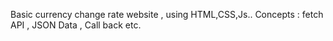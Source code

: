 Basic currency change rate website , using HTML,CSS,Js.. 
Concepts : fetch API , JSON Data , Call back etc.
